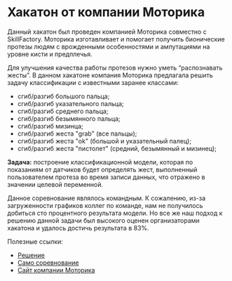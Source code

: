 # Хакатон от компании Моторика

Данный хакатон был проведен компанией Моторика совместно с SkillFactory. Моторика изготавливает и помогает получить бионические протезы людям с врожденными особенностями и ампутациями на уровне кисти и предплечья.

Для улучшения качества работы протезов нужно уметь “распознавать жесты”.
В данном хакатоне компания Моторика предлагала решить задачу классификации с известными заранее классами:

* сгиб/разгиб большого пальца;
* сгиб/разгиб указательного пальца;
* сгиб/разгиб среднего пальца;
* сгиб/разгиб безымянного пальца;
* сгиб/разгиб мизинца;
* сгиб/разгиб жеста "grab" (все пальцы);
* сгиб/разгиб жеста "ok" (большой и указательный палец);
* сгиб/разгиб жеста "пистолет" (средний, безымянный и мизинец);

**Задача:** построение классификационной модели, которая по показаниям от датчиков будет определять жест, выполненный пользователем протеза во время записи данных, что отражено в значении целевой переменной.

Данное соревнование являлось командным. К сожалению, из-за загруженности графиков коллег по команде, нам не получилось добиться сто процентного результата модели. Но все же наш подход к решению данной задачи был высокого оценен организаторами хакатона и удалось достичь результата в 83%.

Полезные ссылки:

* [Решение]()
* [Само соревнование](https://www.kaggle.com/competitions/motorica-gesture-classification-task/leaderboard)
* [Сайт компании Моторика](https://motorica.org/)